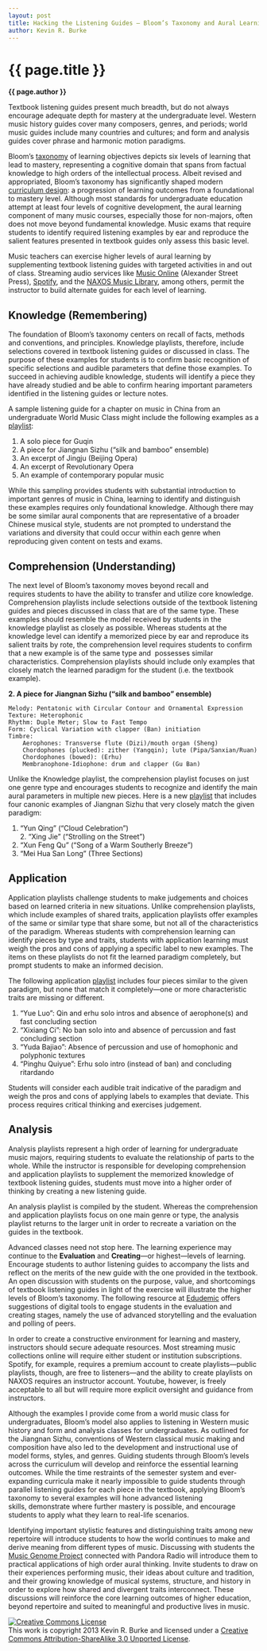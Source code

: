 ```yaml
---
layout: post
title: Hacking the Listening Guides — Bloom’s Taxonomy and Aural Learning
author: Kevin R. Burke
---
```


{{ page.title }}
================

**{{ page.author }}**

Textbook listening guides present much breadth, but do not always encourage adequate depth for mastery at the undergraduate level. Western music history guides cover many composers, genres, and periods; world music guides include many countries and cultures; and form and analysis guides cover phrase and harmonic motion paradigms.

Bloom’s [taxonomy](http://screencasting3point0.wikispaces.com/file/view/blooms_taxonomy_comparison.jpg/300172118/blooms_taxonomy_comparison.jpg) of learning objectives depicts six levels of learning that lead to mastery, representing a cognitive domain that spans from factual knowledge to high orders of the intellectual process. Albeit revised and appropriated, Bloom’s taxonomy has significantly shaped modern [curriculum design](http://www.pearsonhighered.com/educator/product/Taxonomy-for-Learning-Teaching-and-Assessing-A-A-Revision-of-Blooms-Taxonomy-of-Educational-Objectives-Abridged-Edition/9780801319037.page): a progression of learning outcomes from a foundational to mastery level. Although most standards for undergraduate education attempt at least four levels of cognitive development, the aural learning component of many music courses, especially those for non-majors, often does not move beyond fundamental knowledge. Music exams that require students to identify required listening examples by ear and reproduce the salient features presented in textbook guides only assess this basic level.

Music teachers can exercise higher levels of aural learning by supplementing textbook listening guides with targeted activities in and out of class. Streaming audio services like [Music Online](http://alexanderstreet.com/products/music-online-listening-package) (Alexander Street Press), [Spotify](https://www.spotify.com/us/), and the [NAXOS Music Library](http://www.naxosmusiclibrary.com/subscribe.asp), among others, permit the instructor to build alternate guides for each level of learning. 

## Knowledge (Remembering) ##

The foundation of Bloom’s taxonomy centers on recall of facts, methods and conventions, and principles. Knowledge playlists, therefore, include selections covered in textbook listening guides or discussed in class. The purpose of these examples for students is to confirm basic recognition of specific selections and audible parameters that define those examples. To succeed in achieving audible knowledge, students will identify a piece they have already studied and be able to confirm hearing important parameters identified in the listening guides or lecture notes.

A sample listening guide for a chapter on music in China from an undergraduate World Music Class might include the following examples as a [playlist](http://open.spotify.com/user/1274395628/playlist/3yY3FzOLDB91RS7Kus5cXU):

1. A solo piece for Guqin  
2. A piece for Jiangnan Sizhu (“silk and bamboo” ensemble)  
3. An excerpt of Jingju (Beijing Opera)  
4. An excerpt of Revolutionary Opera  
5. An example of contemporary popular music

While this sampling provides students with substantial introduction to important genres of music in China, learning to identify and distinguish these examples requires only foundational knowledge. Although there may be some similar aural components that are representative of a broader Chinese musical style, students are not prompted to understand the variations and diversity that could occur within each genre when reproducing given content on tests and exams.

## Comprehension (Understanding) ##

The next level of Bloom’s taxonomy moves beyond recall and requires students to have the ability to transfer and utilize core knowledge. Comprehension playlists include selections outside of the textbook listening guides and pieces discussed in class that are of the same type. These examples should resemble the model received by students in the knowledge playlist as closely as possible. Whereas students at the knowledge level can identify a memorized piece by ear and reproduce its salient traits by rote, the comprehension level requires students to confirm that a new example is of the same type and  possesses similar characteristics. Comprehension playlists should include only examples that closely match the learned paradigm for the student (i.e. the textbook example).

**​2. A piece for Jiangnan Sizhu (“silk and bamboo” ensemble)**

    Melody: Pentatonic with Circular Contour and Ornamental Expression
    Texture: Heterophonic
    Rhythm: Duple Meter; Slow to Fast Tempo
    Form: Cyclical Variation with clapper (Ban) initiation
    Timbre: 
        Aerophones: Transverse flute (Dizi)/mouth organ (Sheng)
        Chordophones (plucked): zither (Yangqin); lute (Pipa/Sanxian/Ruan)
        Chordophones (bowed): (Erhu)
        Membranophone-Idiophone: drum and clapper (Gu Ban)

Unlike the Knowledge playlist, the comprehension playlist focuses on just one genre type and encourages students to recognize and identify the main aural parameters in multiple new pieces. Here is a new [playlist](http://open.spotify.com/user/1274395628/playlist/4Hu1YXmMFpjRL7WQd9qiIs) that includes four canonic examples of Jiangnan Sizhu that very closely match the given paradigm:

1. “Yun Qing” (“Cloud Celebration”)  
2. “Xing Jie” (“Strolling on the Street”)  
3. “Xun Feng Qu” (“Song of a Warm Southerly Breeze”)  
4. “Mei Hua San Long” (Three Sections)

## Application ##

Application playlists challenge students to make judgements and choices based on learned criteria in new situations. Unlike comprehension playlists, which include examples of shared traits, application playlists offer examples of the same or similar type that share some, but not all of the characteristics of the paradigm. Whereas students with comprehension learning can identify pieces by type and traits, students with application learning must weigh the pros and cons of applying a specific label to new examples. The items on these playlists do not fit the learned paradigm completely, but prompt students to make an informed decision.

The following application [playlist](http://open.spotify.com/user/1274395628/playlist/6C95aG5CiCezfC5n7DuPPQ) includes four pieces similar to the given paradigm, but none that match it completely—one or more characteristic traits are missing or different.

1. “Yue Luo”: Qin and erhu solo intros and absence of aerophone(s) and fast concluding section  
2. “Xixiang Ci”: No ban solo into and absence of percussion and fast concluding section  
3. “Yuda Bajiao”: Absence of percussion and use of homophonic and polyphonic textures  
4. “Pinghu Quiyue”: Erhu solo intro (instead of ban) and concluding ritardando

Students will consider each audible trait indicative of the paradigm and weigh the pros and cons of applying labels to examples that deviate. This process requires critical thinking and exercises judgement.

## Analysis ##

Analysis playlists represent a high order of learning for undergraduate music majors, requiring students to evaluate the relationship of parts to the whole. While the instructor is responsible for developing comprehension and application playlists to supplement the memorized knowledge of textbook listening guides, students must move into a higher order of thinking by creating a new listening guide.

An analysis playlist is compiled by the student. Whereas the comprehension and application playlists focus on one main genre or type, the analysis playlist returns to the larger unit in order to recreate a variation on the guides in the textbook.

Advanced classes need not stop here. The learning experience may continue to the **Evaluation** and **Creating**—or highest—levels of learning. Encourage students to author listening guides to accompany the lists and reflect on the merits of the new guide with the one provided in the textbook. An open discussion with students on the purpose, value, and shortcomings of textbook listening guides in light of the exercise will illustrate the higher levels of Bloom’s taxonomy. The following resource at [Edudemic]() offers suggestions of digital tools to engage students in the evaluation and creating stages, namely the use of advanced storytelling and the evaluation and polling of peers.

In order to create a constructive environment for learning and mastery, instructors should secure adequate resources. Most streaming music collections online will require either student or institution subscriptions. Spotify, for example, requires a premium account to create playlists—public playlists, though, are free to listeners—and the ability to create playlists on NAXOS requires an instructor account. Youtube, however, is freely acceptable to all but will require more explicit oversight and guidance from instructors.

Although the examples I provide come from a world music class for undergraduates, Bloom’s model also applies to listening in Western music history and form and analysis classes for undergraduates. As outlined for the Jiangnan Sizhu, conventions of Western classical music making and composition have also led to the development and instructional use of model forms, styles, and genres. Guiding students through Bloom’s levels across the curriculum will develop and reinforce the essential learning outcomes. While the time restraints of the semester system and ever-expanding curricula make it nearly impossible to guide students through parallel listening guides for each piece in the textbook, applying Bloom’s taxonomy to several examples will hone advanced listening skills, demonstrate where further mastery is possible, and encourage students to apply what they learn to real-life scenarios.

Identifying important stylistic features and distinguishing traits among new repertoire will introduce students to how the world continues to make and derive meaning from different types of music. Discussing with students the [Music Genome Project](http://www.nytimes.com/2009/10/18/magazine/18Pandora-t.html?_r=0) connected with Pandora Radio will introduce them to practical applications of high order aural thinking. Invite students to draw on their experiences performing music, their ideas about culture and tradition, and their growing knowledge of musical systems, structure, and history in order to explore how shared and divergent traits interconnect. These discussions will reinforce the core learning outcomes of higher education, beyond repertoire and suited to meaningful and productive lives in music.

<a rel="license" href="http://creativecommons.org/licenses/by-sa/3.0/"><img alt="Creative Commons License" style="border-width:0" src="http://i.creativecommons.org/l/by-sa/3.0/88x31.png" /></a><br />This work is copyright 2013 Kevin R. Burke and licensed under a <a rel="license" href="http://creativecommons.org/licenses/by-sa/3.0/">Creative Commons Attribution-ShareAlike 3.0 Unported License</a>.